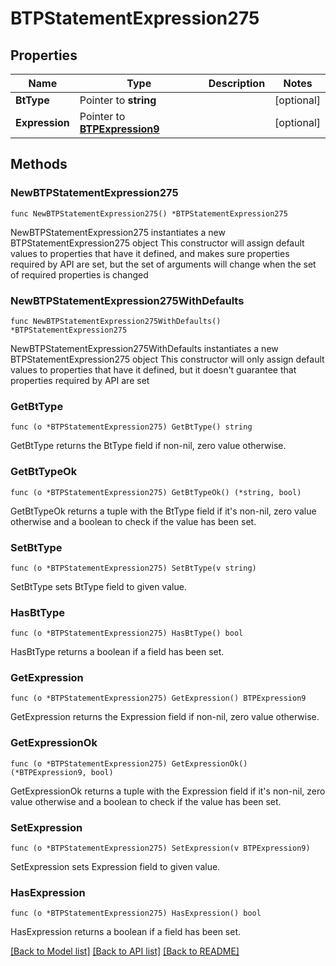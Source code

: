 # BTPStatementExpression275

## Properties

Name | Type | Description | Notes
------------ | ------------- | ------------- | -------------
**BtType** | Pointer to **string** |  | [optional] 
**Expression** | Pointer to [**BTPExpression9**](BTPExpression9.md) |  | [optional] 

## Methods

### NewBTPStatementExpression275

`func NewBTPStatementExpression275() *BTPStatementExpression275`

NewBTPStatementExpression275 instantiates a new BTPStatementExpression275 object
This constructor will assign default values to properties that have it defined,
and makes sure properties required by API are set, but the set of arguments
will change when the set of required properties is changed

### NewBTPStatementExpression275WithDefaults

`func NewBTPStatementExpression275WithDefaults() *BTPStatementExpression275`

NewBTPStatementExpression275WithDefaults instantiates a new BTPStatementExpression275 object
This constructor will only assign default values to properties that have it defined,
but it doesn't guarantee that properties required by API are set

### GetBtType

`func (o *BTPStatementExpression275) GetBtType() string`

GetBtType returns the BtType field if non-nil, zero value otherwise.

### GetBtTypeOk

`func (o *BTPStatementExpression275) GetBtTypeOk() (*string, bool)`

GetBtTypeOk returns a tuple with the BtType field if it's non-nil, zero value otherwise
and a boolean to check if the value has been set.

### SetBtType

`func (o *BTPStatementExpression275) SetBtType(v string)`

SetBtType sets BtType field to given value.

### HasBtType

`func (o *BTPStatementExpression275) HasBtType() bool`

HasBtType returns a boolean if a field has been set.

### GetExpression

`func (o *BTPStatementExpression275) GetExpression() BTPExpression9`

GetExpression returns the Expression field if non-nil, zero value otherwise.

### GetExpressionOk

`func (o *BTPStatementExpression275) GetExpressionOk() (*BTPExpression9, bool)`

GetExpressionOk returns a tuple with the Expression field if it's non-nil, zero value otherwise
and a boolean to check if the value has been set.

### SetExpression

`func (o *BTPStatementExpression275) SetExpression(v BTPExpression9)`

SetExpression sets Expression field to given value.

### HasExpression

`func (o *BTPStatementExpression275) HasExpression() bool`

HasExpression returns a boolean if a field has been set.


[[Back to Model list]](../README.md#documentation-for-models) [[Back to API list]](../README.md#documentation-for-api-endpoints) [[Back to README]](../README.md)


